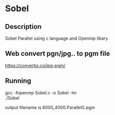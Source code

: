 # Sobel
## Description
Sobel Parallel using c language and Openmp libary
## Web convert pgn/jpg.. to pgm file
https://convertio.co/jpg-pgm/
## Running
gcc -fopenmp Sobel.c -o Sobel -lm <br />
./Sobel <br />
<!--Example: enter file name is  6000x4000.pgm -->
output filename is 6000_4000.ParallelG.pgm
